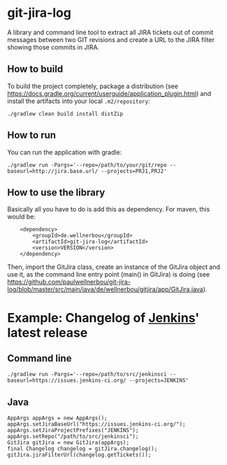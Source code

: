 # git-jira-log

A library and command line tool to extract all JIRA tickets out of commit messages between two GIT revisions and create a URL to the JIRA filter
showing those commits in JIRA.

## How to build

To build the project completely, package a distribution (see https://docs.gradle.org/current/userguide/application_plugin.html) and install
the artifacts into your local <code>.m2/repository</code>:

```
./gradlew clean build install distZip
```

## How to run

You can run the application with gradle:

	./gradlew run -Pargs='--repo=/path/to/your/git/repo --baseurl=http://jira.base.url/ --projects=PRJ1,PRJ2' 

## How to use the library

Basically all you have to do is add this as dependency. For maven, this would be:

        <dependency>
            <groupId>de.wellnerbou</groupId>
            <artifactId>git-jira-log</artifactId>
            <version>VERSION</version>
        </dependency>
        
Then, import the GitJira class, create an instance of the GitJira object and use it, as the command line
entry point (main() in GitJira) is doing (see https://github.com/paulwellnerbou/git-jira-log/blob/master/src/main/java/de/wellnerbou/gitjira/app/GitJira.java).

# Example: Changelog of [Jenkins]()' latest release

## Command line

```
./gradlew run -Pargs='--repo=/path/to/src/jenkinsci --baseurl=https://issues.jenkins-ci.org/ --projects=JENKINS'
```

## Java

	AppArgs appArgs = new AppArgs();
	appArgs.setJiraBaseUrl("https://issues.jenkins-ci.org/");
	appArgs.setJiraProjectPrefixes("JENKINS");
	appArgs.setRepo("/path/to/src/jenkinsci");
	GitJira gitJira = new GitJira(appArgs);
	final Changelog changelog = gitJira.changelog();
	gitJira.jiraFilterUrl(changelog.getTickets());
